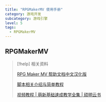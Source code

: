 ```yaml
---
title: "RPGMakerMV 使用手册"
category: 游戏开发
subcategory: 游戏引擎
level: 5
tags:
  - RPGMakerMV
---
```



## RPGMakerMV

> [!help] 相关资料
> 
> [RPG Maker MV 帮助文档中文汉化版](https://miaowm5.github.io/RMMV-F1/)
> 
> [脚本相关介绍与简单教程](https://www.bilibili.com/read/readlist/rl245115)
> 
> [视频教程 | 萌新基础速成教学全集 | 硕明云书](https://www.bilibili.com/video/BV1mX4y1g7op/)